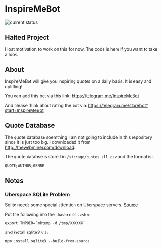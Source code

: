 # InspireMeBot

![current status](https://img.shields.io/badge/current%20status-halted-red?style=flat-square)

## Halted Project

I lost motivation to work on this for now. The code is here if you want to take a look.

## About

InspireMeBot will give you inspiring quotes on a daily basis. It is easy and uplifting!

You can add this bot via this link: https://telegram.me/InspireMeBot

And please think about rating the bot via: https://telegram.me/storebot?start=InspireMeBot

## Quote Database

The quote database soemthing I am not going to include in this repository since it is just too big. I downloaded it from http://thewebminer.com/download.

The quote databse is stored in `/storage/quotes_all.csv` and the format is:
```
QUOTE;AUTHOR;GENRE
```

## Notes

### Uberspace SQLite Problem

Sqlite needs some special attention on Uberspace servers. [Source](https://wiki.uberspace.de/development:nodejs#sqlite3)

Put the following into the `.bashrc` or `.zshrc`

```
export TMPDIR=`mktemp -d /tmp/XXXXXX`
```

and install sqlite3 via:

```
npm install sqlite3 --build-from-source
```
